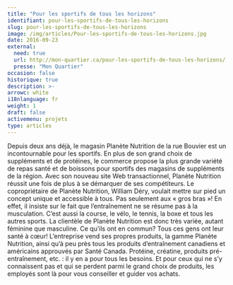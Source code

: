 ```yaml
---
title: "Pour les sportifs de tous les horizons"
identifiant: pour-les-sportifs-de-tous-les-horizons
slug: pour-les-sportifs-de-tous-les-horizons
image: /img/articles/Pour-les-sportifs-de-tous-les-horizons.jpg
date: 2016-09-23
external:
  need: true
  url: http://mon-quartier.ca/pour-les-sportifs-de-tous-les-horizons/
  presse: "Mon Quartier"
occasion: false
historique: true
description: >-
arrowc: white
i18nlanguage: fr
weight: 1
draft: false
activemenu: projets
type: articles
---
```

Depuis deux ans déjà, le magasin Planète Nutrition de la rue Bouvier est un incontournable pour les sportifs. En plus de son grand choix de suppléments et de protéines, le commerce propose la plus grande variété de repas santé et de boissons pour sportifs des magasins de suppléments de la région. Avec son nouveau site Web transactionnel, Planète Nutrition réussit une fois de plus à se démarquer de ses compétiteurs. Le copropriétaire de Planète Nutrition, William Déry, voulait mettre sur pied un concept unique et accessible à tous. Pas seulement aux « gros bras »! En effet, il insiste sur le fait que l’entraînement ne se résume pas à la musculation. C’est aussi la course, le vélo, le tennis, la boxe et tous les autres sports. La clientèle de Planète Nutrition est donc très variée, autant féminine que masculine. Ce qu’ils ont en commun? Tous ces gens ont leur santé à cœur!
L’entreprise vend ses propres produits, la gamme Planète Nutrition, ainsi qu’à peu près tous les produits d’entraînement canadiens et américains approuvés par Santé Canada. Protéine, créatine, produits pré-entraînement, etc. : il y en a pour tous les besoins. Et pour ceux qui ne s’y connaissent pas et qui se perdent parmi le grand choix de produits, les employés sont là pour vous conseiller et guider vos achats.


